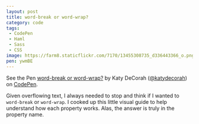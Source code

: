 ```yaml
---
layout: post
title: word-break or word-wrap?
category: code
tags:
 - CodePen
 - Haml
 - Sass
 - CSS
image: https://farm8.staticflickr.com/7170/13455308735_d336443366_o.png
pen: ywmBE
---
```


<p data-height="450" data-theme-id="97" data-slug-hash="ywmBE" data-default-tab="result" class='codepen'>See the Pen <a href='http://codepen.io/katydecorah/pen/ywmBE/'>word-break or word-wrap?</a> by Katy DeCorah (<a href='http://codepen.io/katydecorah'>@katydecorah</a>) on <a href='http://codepen.io'>CodePen</a>.</p>

Given overflowing text, I always needed to stop and think if I wanted to `word-break` or `word-wrap`. I cooked up this little visual guide to help understand how each property works. Alas, the answer is truly in the property name.
